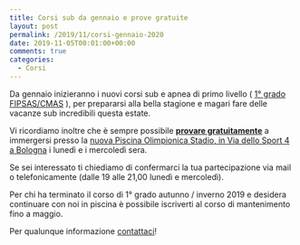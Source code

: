 ```yaml
---
title: Corsi sub da gennaio e prove gratuite
layout: post
permalink: /2019/11/corsi-gennaio-2020
date: 2019-11-05T00:01:00+00:00
comments: true
categories:
  - Corsi
---
```


Da gennaio inizieranno i nuovi corsi sub e apnea di primo livello ( [1° grado FIPSAS/CMAS](/didattica-corso-di-1-grado-ar-p1) ), per prepararsi alla bella stagione e magari fare delle vacanze sub incredibili questa estate.

Vi ricordiamo inoltre che è sempre possibile [**provare gratuitamente**](/prove-gratuite-in-piscina) a immergersi presso la [nuova Piscina Olimpionica Stadio, in Via dello Sport 4 a Bologna](/dove-siamo) i lunedì e i mercoledì sera.

Se sei interessato ti chiediamo di confermarci la tua partecipazione via mail o telefonicamente (dalle 19 alle 21,00 lunedì e mercoledì).

Per chi ha terminato il corso di 1° grado autunno / inverno 2019 e desidera continuare con noi in piscina è possibile iscriverti al corso di mantenimento fino a maggio.

Per qualunque informazione [contattaci](/contattaci)!
